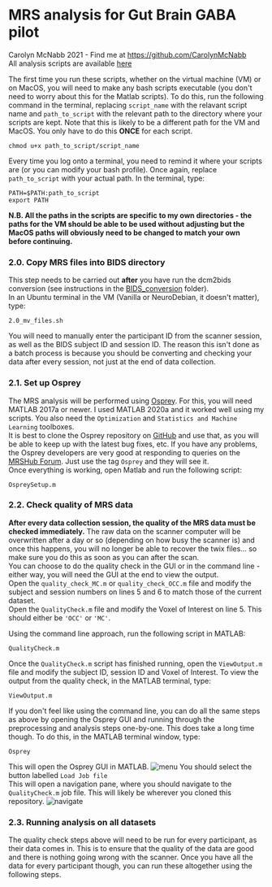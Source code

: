 # MRS analysis for Gut Brain GABA pilot
Carolyn McNabb 2021 - Find me at https://github.com/CarolynMcNabb</br>
All analysis scripts are available [here](https://github.com/CarolynMcNabb/GBGABA_pilot_analysis/tree/main/MRS_Osprey_analysis)


The first time you run these scripts, whether on the virtual machine (VM) or on MacOS, you will need to make any bash scripts executable (you don't need to worry about this for the Matlab scripts). To do this, run the following command in the terminal, replacing `script_name` with the relavant script name and `path_to_script` with the relevant path to the directory where your scripts are kept. Note that this is likely to be a different path for the VM and MacOS. You only have to do this **ONCE** for each script.
```
chmod u+x path_to_script/script_name
```

Every time you log onto a terminal, you need to remind it where your scripts are (or you can modify your bash profile). Once again, replace `path_to_script` with your actual path. In the terminal, type:
```
PATH=$PATH:path_to_script
export PATH
```

**N.B. All the paths in the scripts are specific to my own directories - the paths for the VM should be able to be used without adjusting but the MacOS paths will obviously need to be changed to match your own before continuing.** 

### 2.0. Copy MRS files into BIDS directory
This step needs to be carried out **after** you have run the dcm2bids conversion (see instructions in the [BIDS_conversion](https://github.com/CarolynMcNabb/GBGABA_pilot_analysis/tree/main/BIDS_conversion) folder).</br>
In an Ubuntu terminal in the VM (Vanilla or NeuroDebian, it doesn't matter), type:
```
2.0_mv_files.sh
```
You will need to manually enter the participant ID from the scanner session, as well as the BIDS subject ID and session ID. The reason this isn't done as a batch process is because you should be converting and checking your data after every session, not just at the end of data collection.


### 2.1. Set up Osprey
The MRS analysis will be performed using [Osprey](https://schorschinho.github.io/osprey/). For this, you will need MATLAB 2017a or newer. I used MATLAB 2020a and it worked well using my scripts. You also need the `Optimization` and `Statistics and Machine Learning` toolboxes.<br/> It is best to clone the Osprey repository on [GitHub](https://github.com/schorschinho/osprey) and use that, as you will be able to keep up with the latest bug fixes, etc. If you have any problems, the Osprey developers are very good at responding to queries on the [MRSHub Forum](https://forum.mrshub.org/). Just use the tag `Osprey` and they will see it.<br/>
Once everything is working, open Matlab and run the following script:
```
OspreySetup.m
```

### 2.2. Check quality of MRS data
**After every data collection session, the quality of the MRS data must be checked immediately.** The raw data on the scanner computer will be overwritten after a day or so (depending on how busy the scanner is) and once this happens, you will no longer be able to recover the twix files... so make sure you do this as soon as you can after the scan.<br/>
You can choose to do the quality check in the GUI or in the command line - either way, you will need the GUI at the end to view the output.<br/>
Open the `quality_check_MC.m` or `quality_check_OCC.m` file and modify the subject and session numbers on lines 5 and 6 to match those of the current dataset.<br/>
Open the `QualityCheck.m` file and modify the Voxel of Interest on line 5. This should either be `'OCC'` or `'MC'`.<br/>

Using the command line approach, run the following script in MATLAB:
```
QualityCheck.m
```
Once the `QualityCheck.m` script has finished running, open the `ViewOutput.m` file and modify the subject ID, session ID and Voxel of Interest. To view the output from the quality check, in the MATLAB terminal, type:
```
ViewOutput.m
```

If you don't feel like using the command line, you can do all the same steps as above by opening the Osprey GUI and running through the preprocessing and analysis steps one-by-one. This does take a long time though. To do this, in the MATLAB terminal window, type:
```
Osprey
```
This will open the Osprey GUI in MATLAB. 
![menu](images/osprey-startup-menu.png)
You should select the button labelled `Load Job file`<br/>
This will open a navigation pane, where you should navigate to the `QualityCheck.m` job file. This will likely be wherever you cloned this repository.
![navigate](images/osprey-select-job-file.png)

### 2.3. Running analysis on all datasets
The quality check steps above will need to be run for every participant, as their data comes in. This is to ensure that the quality of the data are good and there is nothing going wrong with the scanner. Once you have all the data for every participant though, you can run these altogether using the following steps.

